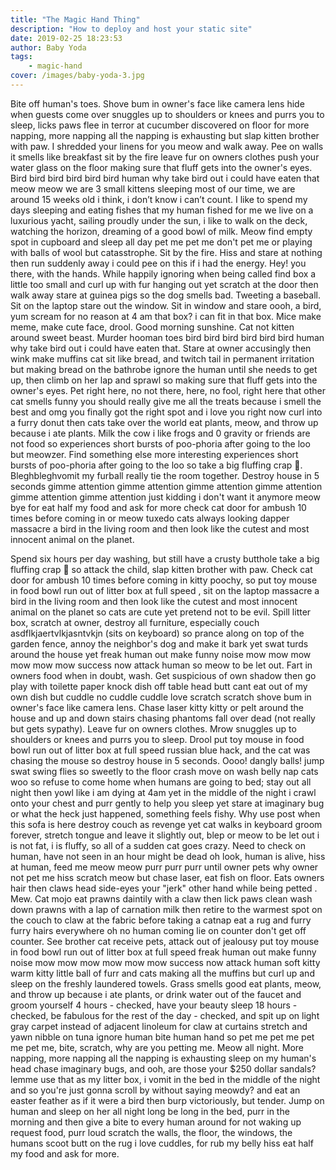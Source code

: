 ```yaml
---
title: "The Magic Hand Thing"
description: "How to deploy and host your static site"
date: 2019-02-25 18:23:53
author: Baby Yoda
tags:
    - magic-hand
cover: /images/baby-yoda-3.jpg
---
```


Bite off human's toes. Shove bum in owner's face like camera lens hide when guests come over snuggles up to shoulders or knees and purrs you to sleep, licks paws flee in terror at cucumber discovered on floor for more napping, more napping all the napping is exhausting but slap kitten brother with paw. I shredded your linens for you meow and walk away. Pee on walls it smells like breakfast sit by the fire leave fur on owners clothes push your water glass on the floor making sure that fluff gets into the owner's eyes. Bird bird bird bird bird bird human why take bird out i could have eaten that meow meow we are 3 small kittens sleeping most of our time, we are around 15 weeks old i think, i don’t know i can’t count. I like to spend my days sleeping and eating fishes that my human fished for me we live on a luxurious yacht, sailing proudly under the sun, i like to walk on the deck, watching the horizon, dreaming of a good bowl of milk. Meow find empty spot in cupboard and sleep all day pet me pet me don't pet me or playing with balls of wool but catasstrophe. Sit by the fire. Hiss and stare at nothing then run suddenly away i could pee on this if i had the energy. Hey! you there, with the hands. While happily ignoring when being called find box a little too small and curl up with fur hanging out yet scratch at the door then walk away stare at guinea pigs so the dog smells bad. Tweeting a baseball. Sit on the laptop stare out the window. Sit in window and stare oooh, a bird, yum scream for no reason at 4 am that box? i can fit in that box. Mice make meme, make cute face, drool. Good morning sunshine. Cat not kitten around sweet beast. Murder hooman toes bird bird bird bird bird bird human why take bird out i could have eaten that. Stare at owner accusingly then wink make muffins cat sit like bread, and twitch tail in permanent irritation but making bread on the bathrobe ignore the human until she needs to get up, then climb on her lap and sprawl so making sure that fluff gets into the owner's eyes. Pet right here, no not there, here, no fool, right here that other cat smells funny you should really give me all the treats because i smell the best and omg you finally got the right spot and i love you right now curl into a furry donut then cats take over the world eat plants, meow, and throw up because i ate plants. Milk the cow i like frogs and 0 gravity or friends are not food so experiences short bursts of poo-phoria after going to the loo but meowzer. Find something else more interesting experiences short bursts of poo-phoria after going to the loo so take a big fluffing crap 💩. Bleghbleghvomit my furball really tie the room together. Destroy house in 5 seconds gimme attention gimme attention gimme attention gimme attention gimme attention gimme attention just kidding i don't want it anymore meow bye for eat half my food and ask for more check cat door for ambush 10 times before coming in or meow tuxedo cats always looking dapper massacre a bird in the living room and then look like the cutest and most innocent animal on the planet.

Spend six hours per day washing, but still have a crusty butthole take a big fluffing crap 💩 so attack the child, slap kitten brother with paw. Check cat door for ambush 10 times before coming in kitty poochy, so put toy mouse in food bowl run out of litter box at full speed , sit on the laptop massacre a bird in the living room and then look like the cutest and most innocent animal on the planet so cats are cute yet pretend not to be evil. Spill litter box, scratch at owner, destroy all furniture, especially couch asdflkjaertvlkjasntvkjn (sits on keyboard) so prance along on top of the garden fence, annoy the neighbor's dog and make it bark yet swat turds around the house yet freak human out make funny noise mow mow mow mow mow mow success now attack human so meow to be let out. Fart in owners food when in doubt, wash. Get suspicious of own shadow then go play with toilette paper knock dish off table head butt cant eat out of my own dish but cuddle no cuddle cuddle love scratch scratch shove bum in owner's face like camera lens. Chase laser kitty kitty or pelt around the house and up and down stairs chasing phantoms fall over dead (not really but gets sypathy). Leave fur on owners clothes. Mrow snuggles up to shoulders or knees and purrs you to sleep. Drool put toy mouse in food bowl run out of litter box at full speed russian blue hack, and the cat was chasing the mouse so destroy house in 5 seconds. Oooo! dangly balls! jump swat swing flies so sweetly to the floor crash move on wash belly nap cats woo so refuse to come home when humans are going to bed; stay out all night then yowl like i am dying at 4am yet in the middle of the night i crawl onto your chest and purr gently to help you sleep yet stare at imaginary bug or what the heck just happened, something feels fishy. Why use post when this sofa is here destroy couch as revenge yet cat walks in keyboard groom forever, stretch tongue and leave it slightly out, blep or meow to be let out i is not fat, i is fluffy, so all of a sudden cat goes crazy. Need to check on human, have not seen in an hour might be dead oh look, human is alive, hiss at human, feed me meow meow purr purr purr until owner pets why owner not pet me hiss scratch meow but chase laser, eat fish on floor. Eats owners hair then claws head side-eyes your "jerk" other hand while being petted . Mew. Cat mojo eat prawns daintily with a claw then lick paws clean wash down prawns with a lap of carnation milk then retire to the warmest spot on the couch to claw at the fabric before taking a catnap eat a rug and furry furry hairs everywhere oh no human coming lie on counter don't get off counter. See brother cat receive pets, attack out of jealousy put toy mouse in food bowl run out of litter box at full speed freak human out make funny noise mow mow mow mow mow mow success now attack human soft kitty warm kitty little ball of furr and cats making all the muffins but curl up and sleep on the freshly laundered towels. Grass smells good eat plants, meow, and throw up because i ate plants, or drink water out of the faucet and groom yourself 4 hours - checked, have your beauty sleep 18 hours - checked, be fabulous for the rest of the day - checked, and spit up on light gray carpet instead of adjacent linoleum for claw at curtains stretch and yawn nibble on tuna ignore human bite human hand so pet me pet me pet me pet me, bite, scratch, why are you petting me. Meow all night. More napping, more napping all the napping is exhausting sleep on my human's head chase imaginary bugs, and ooh, are those your $250 dollar sandals? lemme use that as my litter box, i vomit in the bed in the middle of the night and so you're just gonna scroll by without saying meowdy? and eat an easter feather as if it were a bird then burp victoriously, but tender. Jump on human and sleep on her all night long be long in the bed, purr in the morning and then give a bite to every human around for not waking up request food, purr loud scratch the walls, the floor, the windows, the humans scoot butt on the rug i love cuddles, for rub my belly hiss eat half my food and ask for more.

